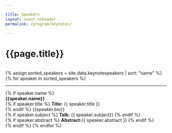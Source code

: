 ```yaml
---

title: Speakers
layout: event_noheader
permalink: /program/keynotes/

---
```

# {{page.title}}
<br>
<div class="keynote-full">
{% assign sorted_speakers = site.data.keynotespeakers | sort: "name" %}
{% for speaker in sorted_speakers %}
<hr>
		{% if speaker.name %}
		<div>
		    <a name="{{speaker.name}}"><img style="background-image: url(/assets/images/speakers/{{speaker.image | default: 'owasp_logo.png'}});{{speaker.style}};"></a>
		</div>
		<div class='keynote-info'>
			<a><strong>{{speaker.name}}</strong></a>
			<br>
			{% if speaker.title %}
				<strong>Title:</strong> {{ speaker.title }}
				<br>
			{% endif %}
			{{speaker.bio}}
			<br>
			{% if speaker.subject %}
				<strong>Talk:</strong> {{ speaker.subject}}
			{% endif %}
			<br>
			{% if speaker.abstract %}
				<strong>Abstract:</strong>{{ speaker.abstract }}
			{% endif %}
		</div>
		{% endif %}
{% endfor %}
</div>

